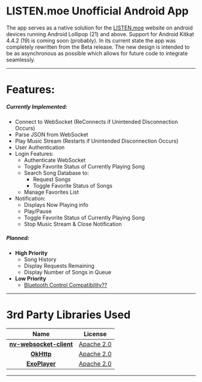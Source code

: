 # LISTEN.moe Unofficial Android App 

The app serves as a native solution for the [LISTEN.moe](https://listen.moe/#/home "LISTEN.moe Homepage") website on android devices running Android Lollipop (21) and above. Support for Android Kitkat 4.4.2 (19) is coming soon (probably).
In its current state the app was completely rewritten from the Beta release. The new design is intended to be as asynchronous as possible which allows for future code to integrate seamlessly.
***
# Features:
##### Currently Implemented:
- Connect to WebSocket (ReConnects if Unintended Disconnection Occurs)
- Parse JSON from WebSocket
- Play Music Stream (Restarts if Unintended Disconnection Occurs)
- User Authentication
- Login Features:
    * Authenticate WebSocket
    * Toggle Favorite Status of Currently Playing Song
    * Search Song Database to:
        * Request Songs
        * Toggle Favorite Status of Songs
    * Manage Favorites List
- Notification:
    * Displays Now Playing info
    * Play/Pause
    * Toggle Favorite Status of Currently Playing Song
    * Stop Music Stream & Close Notification
##### Planned:
-  __High Priority__ 
    * Song History
    * Display Requests Remaining
    * Display Number of Songs in Queue 
- __Low Priority__
    * [Bluetooth Control Compatibility?? ](https://snag.gy/tiYgwn.jpg)
***
# 3rd Party Libraries Used
|Name        | License	|           
| :-------------: |:-------------: |
| [__nv-websocket-client__](https://github.com/TakahikoKawasaki/nv-websocket-client)      | [Apache 2.0]	|
| [__OkHttp__](https://github.com/square/okhttp)      | [Apache 2.0]		|
| [__ExoPlayer__](https://github.com/google/ExoPlayer) | [Apache 2.0]	|      
[Apache 2.0]:https://www.apache.org/licenses/LICENSE-2.0
***
